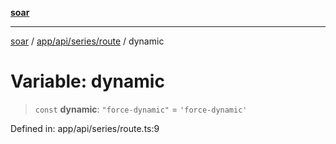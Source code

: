 [**soar**](../../../../../README.md)

***

[soar](../../../../../modules.md) / [app/api/series/route](../README.md) / dynamic

# Variable: dynamic

> `const` **dynamic**: `"force-dynamic"` = `'force-dynamic'`

Defined in: app/api/series/route.ts:9
